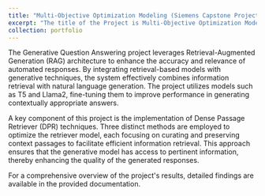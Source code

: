 ```yaml
---
title: "Multi-Objective Optimization Modeling (Siemens Capstone Project)"
excerpt: "The title of the Project is Multi-Objective Optimization Modeling. For this project I collaborated with Siemens on an engineering design optimization project aimed at developing rule sets (mathematical expressions and ML models) to describe Pareto and rank-based solutions in multi-objective optimization. I worked on evaluating methodologies for predicting Pareto designs and generated a comprehensive report with recommendations using Non Dominated Sorting method (NSGA 2). We formulated methodologies for predicting Pareto designs using Decision Trees, Random Forests, SVM, Feedforward Neural Networks, among which Random Forests was the best.<br/>"
collection: portfolio
---
```


The Generative Question Answering project leverages Retrieval-Augmented Generation (RAG) architecture to enhance the accuracy and relevance of automated responses. 
By integrating retrieval-based models with generative techniques, the system effectively combines information retrieval with natural language generation. 
The project utilizes models such as T5 and Llama2, fine-tuning them to improve performance in generating contextually appropriate answers.​

A key component of this project is the implementation of Dense Passage Retriever (DPR) techniques. 
Three distinct methods are employed to optimize the retriever model, each focusing on curating and preserving context passages to facilitate efficient information retrieval. 
This approach ensures that the generative model has access to pertinent information, thereby enhancing the quality of the generated responses.​

For a comprehensive overview of the project's results, detailed findings are available in the provided documentation.
